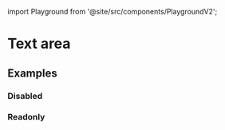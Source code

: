 import Playground from '@site/src/components/PlaygroundV2';

# Text area

## Examples

<Playground
name="textarea" height="7rem"
examplesByName></Playground>

### Disabled

<Playground
name="textarea-disabled" height="7rem"
hideInitalCodePreview
examplesByName></Playground>

### Readonly

<Playground
name="textarea-readonly" height="7rem"
hideInitalCodePreview
examplesByName></Playground>

